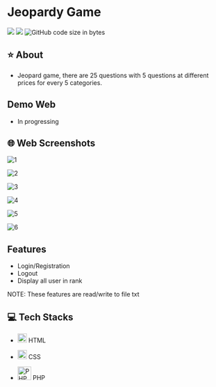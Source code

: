 # Jeopardy Game
<img src="https://img.shields.io/github/stars/minhle28/Jeopardy_Game"/> <img src="https://img.shields.io/github/issues/minhle28/Jeopardy_Game"/> ![GitHub code size in bytes](https://img.shields.io/github/languages/code-size/minhle28/Jeopardy_Game)

## ⭐ About 
* Jeopard game, there are 25 questions with 5 questions at different prices for every 5 categories.


## Demo Web
* In progressing


## 🌐 Web Screenshots

![1](https://user-images.githubusercontent.com/114270231/228113129-58cdf360-c895-435d-a10f-b1f7dcdca6a5.png)

![2](https://user-images.githubusercontent.com/114270231/228113145-fdcb010e-1a5b-4c6e-b201-7fe95738e625.png)

![3](https://user-images.githubusercontent.com/114270231/228113160-b54311ec-9d64-48ac-9c2e-c879ea6a327b.png)

![4](https://user-images.githubusercontent.com/114270231/228113174-59aa3c57-b114-421b-ab54-ca18edcdc4fb.png)

![5](https://user-images.githubusercontent.com/114270231/228116447-e00ff6e8-0869-408b-8efd-89423164e82c.png)

![6](https://user-images.githubusercontent.com/114270231/228116459-eb2ef2b1-903f-4404-ab23-ef3e1cb63234.png)

## Features
* Login/Registration 
* Logout
* Display all user in rank

NOTE: These features are read/write to file txt

## 💻 Tech Stacks
* <a href="#" title="HTML"><img src="https://github.com/get-icon/geticon/raw/master/icons/html-5.svg" alt="HTML" width="21px" height="21px"></a> HTML
  
* <a href="#" title="CSS"><img src="https://github.com/get-icon/geticon/raw/master/icons/css-3.svg" alt="CSS" width="21px" height="21px"></a> CSS

* <a href="https://php.net/" title="PHP"><img src="https://github.com/get-icon/geticon/raw/master/icons/php.svg" alt="PHP" width="31px" height="31px"></a> PHP
